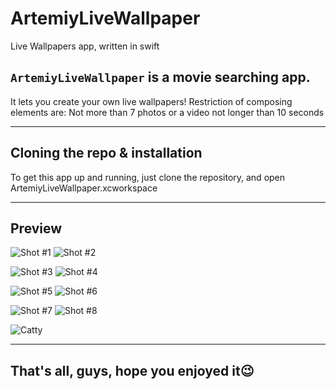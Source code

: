 # ArtemiyLiveWallpaper
Live Wallpapers app, written in swift

## ```ArtemiyLiveWallpaper``` is a movie searching app.
It lets you create your own live wallpapers! Restriction of composing elements are:
Not more than 7 photos or a video not longer than 10 seconds

---

## Cloning the repo & installation

To get this app up and running, just clone the repository, and open ArtemiyLiveWallpaper.xcworkspace

---

## Preview

![Shot #1](/ArtemiyLiveWallpapers/images/LiveFirst1.gif)    ![Shot #2](/ArtemiyLiveWallpapers/images/LiveFirst2.gif)

![Shot #3](/ArtemiyLiveWallpapers/images/LiveFirst3.gif)    ![Shot #4](/ArtemiyLiveWallpapers/images/LiveFirst4.gif)

![Shot #5](/ArtemiyLiveWallpapers/images/LiveSec1.gif)    ![Shot #6](/ArtemiyLiveWallpapers/images/LiveSec21.gif)

![Shot #7](/ArtemiyLiveWallpapers/images/LiveSec3.gif)    ![Shot #8](/ArtemiyLiveWallpapers/images/LiveSec31.gif)

![Catty](https://media.giphy.com/media/vFKqnCdLPNOKc/giphy.gif)

---

## That's all, guys, hope you enjoyed it😉
